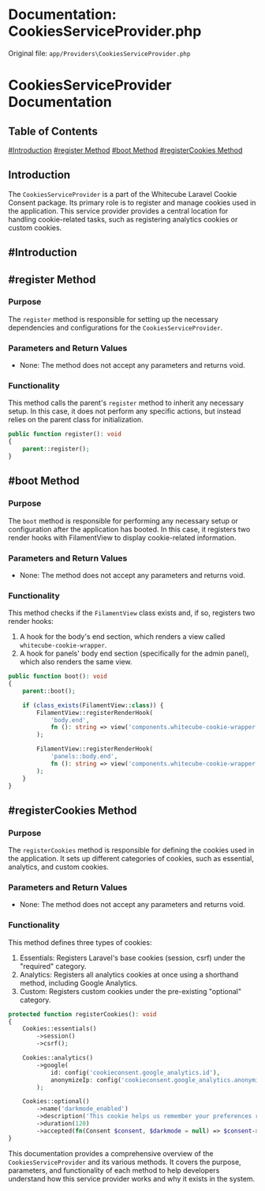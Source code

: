 # Documentation: CookiesServiceProvider.php

Original file: `app/Providers\CookiesServiceProvider.php`

# CookiesServiceProvider Documentation

## Table of Contents
[#Introduction](#introduction)
[#register Method](#register-method)
[#boot Method](#boot-method)
[#registerCookies Method](#registercookies-method)

## Introduction
The `CookiesServiceProvider` is a part of the Whitecube Laravel Cookie Consent package. Its primary role is to register and manage cookies used in the application. This service provider provides a central location for handling cookie-related tasks, such as registering analytics cookies or custom cookies.

## #Introduction

## #register Method

### Purpose
The `register` method is responsible for setting up the necessary dependencies and configurations for the `CookiesServiceProvider`.

### Parameters and Return Values
- None: The method does not accept any parameters and returns void.

### Functionality
This method calls the parent's `register` method to inherit any necessary setup. In this case, it does not perform any specific actions, but instead relies on the parent class for initialization.

```php
public function register(): void
{
    parent::register();
}
```

## #boot Method

### Purpose
The `boot` method is responsible for performing any necessary setup or configuration after the application has booted. In this case, it registers two render hooks with FilamentView to display cookie-related information.

### Parameters and Return Values
- None: The method does not accept any parameters and returns void.

### Functionality
This method checks if the `FilamentView` class exists and, if so, registers two render hooks:
1.  A hook for the body's end section, which renders a view called `whitecube-cookie-wrapper`.
2.  A hook for panels' body end section (specifically for the admin panel), which also renders the same view.

```php
public function boot(): void
{
    parent::boot();

    if (class_exists(FilamentView::class)) {
        FilamentView::registerRenderHook(
            'body.end',
            fn (): string => view('components.whitecube-cookie-wrapper')->render()
        );

        FilamentView::registerRenderHook(
            'panels::body.end',
            fn (): string => view('components.whitecube-cookie-wrapper')->render()
        );
    }
}
```

## #registerCookies Method

### Purpose
The `registerCookies` method is responsible for defining the cookies used in the application. It sets up different categories of cookies, such as essential, analytics, and custom cookies.

### Parameters and Return Values
- None: The method does not accept any parameters and returns void.

### Functionality
This method defines three types of cookies:
1.  Essentials: Registers Laravel's base cookies (session, csrf) under the "required" category.
2.  Analytics: Registers all analytics cookies at once using a shorthand method, including Google Analytics.
3.  Custom: Registers custom cookies under the pre-existing "optional" category.

```php
protected function registerCookies(): void
{
    Cookies::essentials()
        ->session()
        ->csrf();

    Cookies::analytics()
        ->google(
            id: config('cookieconsent.google_analytics.id'),
            anonymizeIp: config('cookieconsent.google_analytics.anonymize_ip')
        );

    Cookies::optional()
        ->name('darkmode_enabled')
        ->description('This cookie helps us remember your preferences regarding the interface\'s brightness.')
        ->duration(120)
        ->accepted(fn(Consent $consent, $darkmode = null) => $consent->cookie(value: $darkmode ? $darkmode->getDefaultValue() : false));
}
```

This documentation provides a comprehensive overview of the `CookiesServiceProvider` and its various methods. It covers the purpose, parameters, and functionality of each method to help developers understand how this service provider works and why it exists in the system.